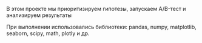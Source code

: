 В этом проекте мы приоритизируем гипотезы, запускаем A/B-тест и анализируем результаты

При выполнении использовались библиотеки: pandas, numpy, matplotlib, seaborn, scipy, math, plotly и др.
